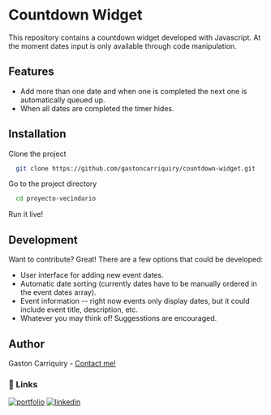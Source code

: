 # Countdown Widget

This repository contains a countdown widget developed with Javascript. At the moment dates input is only available through code manipulation.

## Features

- Add more than one date and when one is completed the next one is automatically queued up.
- When all dates are completed the timer hides.

## Installation

Clone the project

```bash
  git clone https://github.com/gastoncarriquiry/countdown-widget.git
```

Go to the project directory

```bash
  cd proyecto-vecindario
```

Run it live!

## Development

Want to contribute? Great! There are a few options that could be developed:

- User interface for adding new event dates.
- Automatic date sorting (currently dates have to be manually ordered in the event dates array).
- Event information -- right now events only display dates, but it could include event title, description, etc.
- Whatever you may think of! Suggesstions are encouraged.

## Author

Gaston Carriquiry - [Contact me!](mailto:gastoncarriquiry@gmail.com)

### 🔗 Links

[![portfolio](https://img.shields.io/badge/my_portfolio-000?style=for-the-badge&logo=ko-fi&logoColor=white)](http://gastoncarriquiry.glitch.me/)
[![linkedin](https://img.shields.io/badge/linkedin-0A66C2?style=for-the-badge&logo=linkedin&logoColor=white)](https://www.linkedin.com/gastoncarriquiry)
